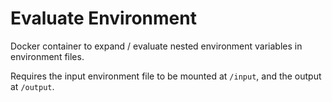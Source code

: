 # Evaluate Environment

Docker container to expand / evaluate nested environment variables in environment files.

Requires the input environment file to be mounted at `/input`, and the output at `/output`.
